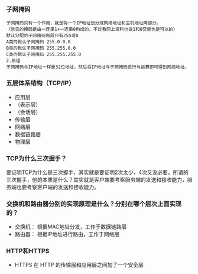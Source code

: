 
### 子网掩码
    子网掩码只有一个作用，就是将一个IP地址划分成网络地址和主机地址两部分。
    （常见的掩码是由一连串1+一连串0构成的，不过看网上资料也说1和0交替也是可以的）
    默认分配的子网掩码每段只有255或0
    A类的默认子网掩码 255.0.0.0
    B类的默认子网掩码 255.255.0.0  
    C类的默认子网掩码 255.255.255.0  
    2.原理
    子网掩码与IP地址一样是32位地址，然后将IP地址与子网掩码进行与运算即可得到网络地址。

### 五层体系结构（TCP/IP）
* 应用层
* （表示层）
* （会话层）
* 传输层
* 网络层
* 数据链路层
* 物理层


### TCP为什么三次握手？
要证明TCP为什么是三次握手，其实就是要证明2次太少，4次又没必要。所谓的三次握手，他的本质是什么？其实就是客户端要考察服务端的发送和接收能力，服务端也要考察客户端的发送和接收能力。

### 交换机和路由器分别的实现原理是什么？分别在哪个层次上面实现的？
* 交换机： 根据MAC地址分发，工作于数据链路层
* 路由器： 根据IP地址进行路由，工作于网络层

### HTTP和HTTPS
* HTTPS 在 HTTP 的传输层和应用层之间加了一个安全层





